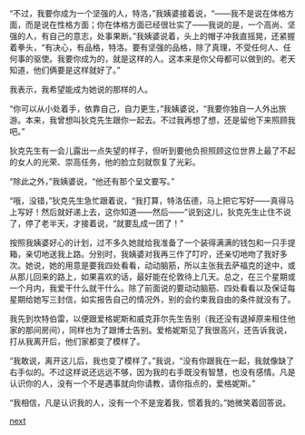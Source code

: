 
“不过，我要你成为一个坚强的人，特洛，”我姨婆接着说，“——我不是说在体格方面，而是说在性格方面；你在体格方面已经很壮实了——我说的是，一个高尚、坚强的人，有自己的意志，处事果断。”我姨婆说着，头上的帽子冲我直摇晃，还紧握着拳头，“有决心，有品格，特洛。要有坚强的品格，除了真理，不受任何人、任何事的驱使。我要你成为的，就是这样的人。这本来是你父母都可以做到的。老天知道，他们俩要是这样就好了。”

我表示，我希望能成为她说的那样的人。

“你可以从小处着手，依靠自己，自力更生，”我姨婆说，“我要你独自一人外出旅游。本来，我曾想叫狄克先生跟你一起去。不过我再想了想，还是留他下来照顾我吧。”

狄克先生有一会儿露出一点失望的样子，但听到要他负担照顾这位世界上最了不起的女人的光荣、崇高任务，他的脸立刻就恢复了光彩。

“除此之外，”我姨婆说，“他还有那个呈文要写。”

“哦，没错，”狄克先生急忙跟着说，“我打算，特洛伍德，马上把它写好——真得马上写好！然后就好递上去，这你知道——然后——”说到这儿，狄克先生止住不说了，停了老半天，才接着说，“就要乱成一团了！”

按照我姨婆好心的计划，过不多久她就给我准备了一个装得满满的钱包和一只手提箱，亲切地送我上路。分别时，我姨婆对我再三作了叮咛，还亲切地吻了我好多次。她说，她的用意是要我四处看看，动动脑筋，所以主张我去萨福克的途中，或从那儿回来的路上，如果喜欢的话，最好能在伦敦待上几天。总之，在三个星期或一个月内，我爱干什么就干什么。除了前面说的要动动脑筋、四处看看以及保证每星期给她写三封信，如实报告自己的情况外，别的会约束我自由的条件就没有了。

我先到坎特伯雷，以便跟爱格妮斯和威克菲尔先生告别（我还没有退掉原来租住他家的那间房间），同样也为了跟博士告别。爱格妮斯见了我很高兴，还告诉我说，打从我离开后，他们家都变了模样了。

“我敢说，离开这儿后，我也变了模样了。”我说，“没有你跟我在一起，我就像缺了右手似的。不过这样说还远远不够，因为我的右手既没有智慧，也没有感情。凡是认识你的人，没有一个不是遇事就向你请教，请你指点的，爱格妮斯。”

“我相信，凡是认识我的人，没有一个不是宠着我，惯着我的。”她微笑着回答说。

[next](page248)